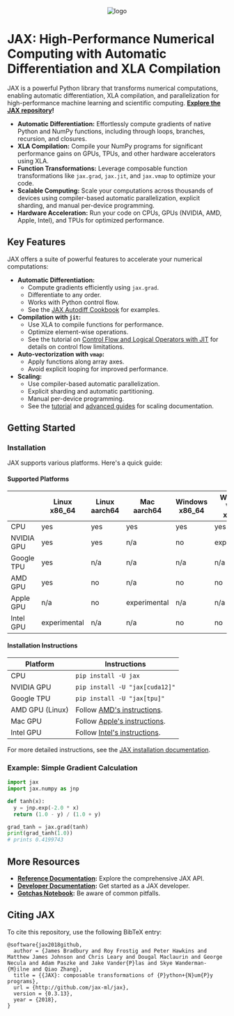 <div align="center">
<img src="https://raw.githubusercontent.com/jax-ml/jax/main/images/jax_logo_250px.png" alt="logo"></img>
</div>

# JAX: High-Performance Numerical Computing with Automatic Differentiation and XLA Compilation

JAX is a powerful Python library that transforms numerical computations, enabling automatic differentiation, XLA compilation, and parallelization for high-performance machine learning and scientific computing. **[Explore the JAX repository](https://github.com/jax-ml/jax)!**

*   **Automatic Differentiation:** Effortlessly compute gradients of native Python and NumPy functions, including through loops, branches, recursion, and closures.
*   **XLA Compilation:** Compile your NumPy programs for significant performance gains on GPUs, TPUs, and other hardware accelerators using XLA.
*   **Function Transformations:** Leverage composable function transformations like `jax.grad`, `jax.jit`, and `jax.vmap` to optimize your code.
*   **Scalable Computing:** Scale your computations across thousands of devices using compiler-based automatic parallelization, explicit sharding, and manual per-device programming.
*   **Hardware Acceleration:** Run your code on CPUs, GPUs (NVIDIA, AMD, Apple, Intel), and TPUs for optimized performance.

## Key Features

JAX offers a suite of powerful features to accelerate your numerical computations:

*   **Automatic Differentiation:**
    *   Compute gradients efficiently using `jax.grad`.
    *   Differentiate to any order.
    *   Works with Python control flow.
    *   See the [JAX Autodiff Cookbook](https://docs.jax.dev/en/latest/notebooks/autodiff_cookbook.html) for examples.
*   **Compilation with `jit`:**
    *   Use XLA to compile functions for performance.
    *   Optimize element-wise operations.
    *   See the tutorial on [Control Flow and Logical Operators with JIT](https://docs.jax.dev/en/latest/control-flow.html) for details on control flow limitations.
*   **Auto-vectorization with `vmap`:**
    *   Apply functions along array axes.
    *   Avoid explicit looping for improved performance.
*   **Scaling:**
    *   Use compiler-based automatic parallelization.
    *   Explicit sharding and automatic partitioning.
    *   Manual per-device programming.
    *   See the [tutorial](https://docs.jax.dev/en/latest/sharded-computation.html) and
        [advanced guides](https://docs.jax.dev/en/latest/advanced_guide.html) for scaling documentation.

## Getting Started

### Installation

JAX supports various platforms. Here's a quick guide:

#### Supported Platforms

|            | Linux x86_64 | Linux aarch64 | Mac aarch64  | Windows x86_64 | Windows WSL2 x86_64 |
|------------|--------------|---------------|--------------|----------------|---------------------|
| CPU        | yes          | yes           | yes          | yes            | yes                 |
| NVIDIA GPU | yes          | yes           | n/a          | no             | experimental        |
| Google TPU | yes          | n/a           | n/a          | n/a            | n/a                 |
| AMD GPU    | yes          | no            | n/a          | no             | no                  |
| Apple GPU  | n/a          | no            | experimental | n/a            | n/a                 |
| Intel GPU  | experimental | n/a           | n/a          | no             | no                  |

#### Installation Instructions

| Platform        | Instructions                                                                                                    |
|-----------------|-----------------------------------------------------------------------------------------------------------------|
| CPU             | `pip install -U jax`                                                                                            |
| NVIDIA GPU      | `pip install -U "jax[cuda12]"`                                                                                  |
| Google TPU      | `pip install -U "jax[tpu]"`                                                                                     |
| AMD GPU (Linux) | Follow [AMD's instructions](https://github.com/jax-ml/jax/blob/main/build/rocm/README.md).                      |
| Mac GPU         | Follow [Apple's instructions](https://developer.apple.com/metal/jax/).                                          |
| Intel GPU       | Follow [Intel's instructions](https://github.com/intel/intel-extension-for-openxla/blob/main/docs/acc_jax.md).  |

For more detailed instructions, see the [JAX installation documentation](https://docs.jax.dev/en/latest/installation.html).

### Example: Simple Gradient Calculation

```python
import jax
import jax.numpy as jnp

def tanh(x):
  y = jnp.exp(-2.0 * x)
  return (1.0 - y) / (1.0 + y)

grad_tanh = jax.grad(tanh)
print(grad_tanh(1.0))
# prints 0.4199743
```

## More Resources

*   **[Reference Documentation](https://docs.jax.dev/):**  Explore the comprehensive JAX API.
*   **[Developer Documentation](https://docs.jax.dev/en/latest/developer.html):** Get started as a JAX developer.
*   **[Gotchas Notebook](https://docs.jax.dev/en/latest/notebooks/Common_Gotchas_in_JAX.html):** Be aware of common pitfalls.

## Citing JAX

To cite this repository, use the following BibTeX entry:

```
@software{jax2018github,
  author = {James Bradbury and Roy Frostig and Peter Hawkins and Matthew James Johnson and Chris Leary and Dougal Maclaurin and George Necula and Adam Paszke and Jake Vander{P}las and Skye Wanderman-{M}ilne and Qiao Zhang},
  title = {{JAX}: composable transformations of {P}ython+{N}um{P}y programs},
  url = {http://github.com/jax-ml/jax},
  version = {0.3.13},
  year = {2018},
}
```